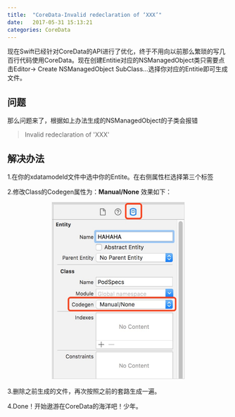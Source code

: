 ```yaml
---
title:  "CoreData-Invalid redeclaration of ‘XXX’"
date:   2017-05-31 15:13:21
categories: CoreData 
---
```


现在Swift已经针对CoreData的API进行了优化，终于不用向以前那么繁琐的写几百行代码使用CoreData。现在创建Entitie对应的NSManagedObject类只需要点击Editor-> Create NSManagedObject SubClass...选择你对应的Entitie即可生成文件。



## 问题
那么问题来了，根据如上办法生成的NSManagedObject的子类会报错
>Invalid redeclaration of 'XXX'

## 解决办法
1.在你的xdatamodeld文件中选中你的Entite。在右侧属性栏选择第三个标签

2.修改Class的Codegen属性为：**Manual/None**
效果如下：
<div align="center"><img style="border: 1px solid #dcdcdc" width="300" height="400" src="https://github.com/Khala-wan/Khala-wan.github.io/raw/master/resource/CoreData/0.jpg"/></div>

3.删除之前生成的文件，再次按照之前的套路生成一遍。

4.Done！开始遨游在CoreData的海洋吧！少年。

